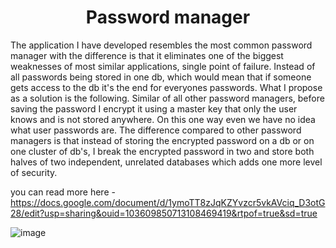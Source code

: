 <h1  align="center">Password manager</h1>



The application I have developed resembles the most common password manager with
the difference is that it eliminates one of the biggest weaknesses of most similar
applications, single point of failure. Instead of all passwords being stored in one
db, which would mean that if someone gets access to the db it's the end for everyones
passwords. What I propose as a solution is the following. Similar
of all other password managers, before saving the password I encrypt it
using a master key that only the user knows and is not stored anywhere. On this one
way even we have no idea what user passwords are. The difference compared to
other password managers is that instead of storing the encrypted password on a db or on one cluster of db's, I break the encrypted password in two and store both
halves of two independent, unrelated databases which adds one more level of
security.

you can read more here - https://docs.google.com/document/d/1ymoTT8zJqKZYvzcr5vkAVciq_D3otG28/edit?usp=sharing&ouid=103609850713108469419&rtpof=true&sd=true
 
![image](https://github.com/muriman13/Password-manager/assets/100300225/3222d7a5-d285-41fe-babf-ad0b8d44a90b)

